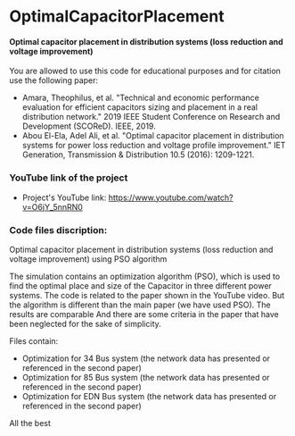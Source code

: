 # OptimalCapacitorPlacement
#### Optimal capacitor placement in distribution systems (loss reduction and voltage improvement)

You are allowed to use this code for educational purposes and for citation use the following paper:

+ Amara, Theophilus, et al. "Technical and economic performance evaluation for efficient capacitors sizing and placement in a real distribution network." 2019 IEEE Student Conference on Research and Development (SCOReD). IEEE, 2019.
+ Abou El-Ela, Adel Ali, et al. "Optimal capacitor placement in distribution systems for power loss reduction and voltage profile improvement." IET Generation, Transmission & Distribution 10.5 (2016): 1209-1221.

### YouTube link of the project
+ Project's YouTube link: https://www.youtube.com/watch?v=O6jY_5nnRN0

### Code files discription:
Optimal capacitor placement in distribution systems (loss reduction and voltage improvement) using PSO algorithm 

The simulation contains an optimization algorithm (PSO), which is used to find the optimal place and size of the Capacitor in three different power systems. The code is related to the paper shown in the YouTube video. But the algorithm is different than the main paper (we have used PSO). The results are comparable And there are some criteria in the paper that have been neglected for the sake of simplicity.

Files contain:
+ Optimization for 34 Bus system (the network data has presented or referenced in the second paper)
+ Optimization for 85 Bus system (the network data has presented or referenced in the second paper)
+ Optimization for EDN Bus system (the network data has presented or referenced in the second paper)

All the best
